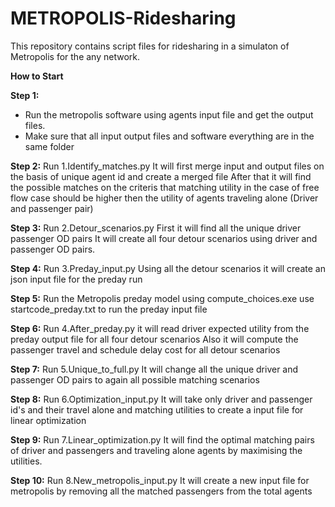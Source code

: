 # METROPOLIS-Ridesharing

This repository contains script files for ridesharing in a simulaton of Metropolis for the any network.

**How to Start**

**Step 1:**
  - Run the metropolis software using agents input file and get the output files.
  - Make sure that all input output files and software everything are in the same folder

**Step 2:**
  Run 1.Identify_matches.py 
  It will first merge input and output files on the basis of unique agent id and create a merged file
  After that it will find the possible matches on the criteris that matching utility in the case of free flow case should be higher then the utility of agents traveling alone (Driver and passenger pair)
  
**Step 3:**
  Run 2.Detour_scenarios.py 
  First it will find all the unique driver passenger OD pairs
  It will create all four detour scenarios using driver and passenger OD pairs.
  
**Step 4:**
  Run 3.Preday_input.py 
  Using all the detour scenarios it will create an json input file for the preday run

**Step 5:**
  Run the Metropolis preday model using compute_choices.exe
  use startcode_preday.txt to run the preday input file

**Step 6:**
  Run 4.After_preday.py
  it will read driver expected utility from the preday output file for all four detour scenarios
  Also it will compute the passenger travel and schedule delay cost for all detour scenarios
  
**Step 7:**
   Run 5.Unique_to_full.py
   It will change all the unique driver and passenger OD pairs to again all possible matching scenarios

**Step 8:**
  Run 6.Optimization_input.py
  It will take only driver and passenger id's and their travel alone and matching utilities to create a input file for linear optimization
  
**Step 9:**
  Run 7.Linear_optimization.py
  It will find the optimal matching pairs of driver and passengers and traveling alone agents by maximising the utilities.
  
**Step 10:**
  Run 8.New_metropolis_input.py
  It will create a new input file for metropolis by removing all the matched passengers from the total agents
